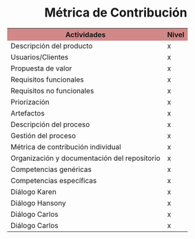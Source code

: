﻿<center><h1>Métrica de Contribución</h1></center>

<table align=center>  
   <tr>  
      <th bgcolor="#D18888" >Actividades</th>  
      <th bgcolor="#D18888" >Nivel</th>  
   </tr> 
    <tr>  
      <td>Descripción del producto</td>  
       <td>x</td>  
   </tr> 
   <tr>  
      <td>Usuarios/Clientes</td>  
       <td>x</td>  
   </tr> 
   <tr>  
      <td>Propuesta de valor</td>  
       <td>x</td>  
   </tr> 
    <tr>  
      <td>Requisitos funcionales</td>  
      <td>x</td>  
   </tr> 
    <tr>  
      <td>Requisitos no funcionales</td>  
       <td>x</td>  
   </tr> 
   <tr>  
      <td>Priorización</td>  
       <td>x</td>  
   </tr> 
    <tr>  
      <td>Artefactos</td>  
       <td>x</td>  
   </tr> 
     <tr>  
      <td>Descripción del proceso</td>  
        <td>x</td>  
   </tr> 
    <tr>  
      <td>Gestión del proceso</td> 
      <td>x </td>   
   </tr> 
    <tr>  
      <td>Métrica de contribución individual</td> 
      <td>x </td>   
   </tr> 
   <tr>  
      <td>Organización y documentación del repositorio</td>  
       <td>x</td>  
   </tr> 
   <tr>  
      <td>Competencias genéricas</td>  
       <td>x</td>  
   </tr> 
    <tr>  
      <td>Competencias específicas</td>  
       <td>x</td>  
   </tr> 
   <tr>  
      <td>Diálogo Karen</td>  
       <td>x</td>  
   </tr> 
    <tr>  
      <td>Diálogo Hansony</td>  
       <td>x</td>  
   </tr> 
    <tr>  
      <td>Diálogo Carlos</td>  
       <td>x</td>  
   </tr> 
    <tr>  
      <td>Diálogo Carlos</td>  
       <td>x</td>  
   </tr> 
  </table>
<!--stackedit_data:
eyJoaXN0b3J5IjpbNzE0OTk4OTg3LDMwNTExNDIxOV19
-->